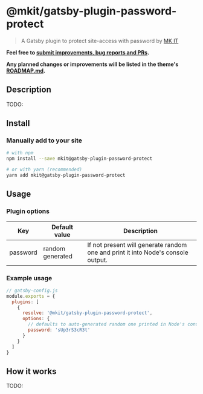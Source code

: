 # @mkit/gatsby-plugin-password-protect

> A Gatsby plugin to protect site-access with password by [MK IT](https://mkit.io)

**Feel free to [submit improvements, bug reports and PRs](<(https://gitlab.com/mkit/open-source/gatsby-plugin-password-protect/issues)>).**

**Any planned changes or improvements will be listed in the theme's [ROADMAP.md](./ROADMAP.md).**

## Description

TODO:

<!-- A Gatsby blog theme supporting local filesystem content, MDX, image processing, and content mapping.

The theme provides several built-in features to set the bare-minimum for building a blog including:

- Content sourcing and transformation from the filesystem via [`gatsby-source-filesystem`](https://www.gatsbyjs.org/packages/gatsby-source-filesystem/?=gatsby-source-file) and [`gatsby-transformer-yaml`](https://www.gatsbyjs.org/packages/gatsby-transformer-yaml/?=gatsby-transformer-yaml)
- [MDX support](https://mdxjs.com/) via [`gatsby-plugin-mdx`](https://www.gatsbyjs.org/packages/gatsby-plugin-mdx/)
- Image processing via [`gatsby-plugin-sharp`](https://www.gatsbyjs.org/packages/gatsby-plugin-sharp/?=gatsby-plugin-sharp) and [`gatsby-remark-images`](https://www.gatsbyjs.org/packages/gatsby-remark-images/?=gatsby-remark-image)
- Auto creation of individual blog post pages
- Auto mapping of frontmatter fields to YAML configuration files
- Auto slug field generation via [`createFilePath`](https://www.gatsbyjs.org/packages/gatsby-source-filesystem/#createfilepath)
- Auto [reading-time](https://www.npmjs.com/package/reading-time) field generation

What you'll get:

- Content sourced from the local filesystem, e.g. `content/` folder within your repository
- Blog post pages created automatically given your `content/posts/` contents
- Auto blog post slug field generation based on folder naming, e.g. `content/posts/mypost` results in `/mypost` slug
- Reading time field based on the content length of the MDX file, e.g. `{ text: '1 min read', minutes: 1, time: 60000, words: 200 }`
- MDX support out of the box
- Optimized images out of the box
- Ability to define relations between `frontmatter` fields and your own mappings, e.g. multiple authors, tags, etc.
- Blank canvas for you to built on top of, i.e. pages and components are for you to implement.

Heavily inspired by [`gatsby-theme-blog`](https://www.gatsbyjs.org/packages/gatsby-theme-blog/) and [`gatsby-theme-blog-core`](https://github.com/gatsbyjs/gatsby/tree/master/packages/gatsby-theme-blog-core). -->

## Install

### Manually add to your site

```sh
# with npm
npm install --save mkit@gatsby-plugin-password-protect

# or with yarn (recommended)
yarn add mkit@gatsby-plugin-password-protect
```

## Usage

### Plugin options

| Key      | Default value    | Description                                                                      |
| -------- | ---------------- | -------------------------------------------------------------------------------- |
| password | random generated | If not present will generate random one and print it into Node's console output. |

### Example usage

```js
// gatsby-config.js
module.exports = {
  plugins: [
    {
      resolve: '@mkit/gatsby-plugin-password-protect',
      options: {
        // defaults to auto-generated random one printed in Node's console output
        password: 'sUp3rS3cR3t'
      }
    }
  ]
}
```

## How it works

TODO:
